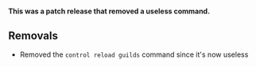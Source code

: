 #### This was a patch release that removed a useless command.

## Removals

* Removed the `control reload guilds` command since it's now useless